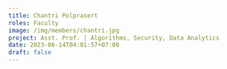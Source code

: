 ```yaml
---
title: Chantri Polprasert
roles: Faculty
image: /img/members/chantri.jpg
project: Asst. Prof. | Algorithms, Security, Data Analytics
date: 2023-06-14T04:01:57+07:00
draft: false
---
```


